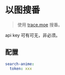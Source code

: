 # 以图搜番

> 使用 [trace.moe](https://trace.moe/) 搜番。

api key 可有可无，非必须。

## 配置

```yaml
search-anime:
  token: xxx
```
